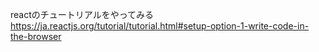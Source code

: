 reactのチュートリアルをやってみる
https://ja.reactjs.org/tutorial/tutorial.html#setup-option-1-write-code-in-the-browser